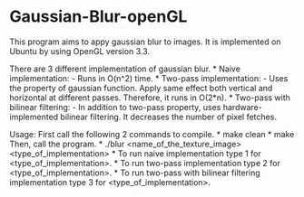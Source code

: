 # Gaussian-Blur-openGL

This program aims to appy gaussian blur to images. It is implemented on Ubuntu by using OpenGL version 3.3.

There are 3 different implementation of gaussian blur.
    * Naive implementation: 
        - Runs in O(n^2) time. 
    * Two-pass implementation:
        - Uses the property of gaussian function. Apply same effect both vertical and horizontal at different passes. Therefore, it runs in O(2*n).
    * Two-pass with bilinear filtering:
        - In addition to two-pass property, uses hardware-implemented bilinear filtering. It decreases the number of pixel fetches.

Usage:
    First call the following 2 commands to compile.
    * make clean
    * make
    Then, call the program.
    * ./blur <name_of_the_texture_image> <type_of_implementation>
    * To run naive implementation type 1 for <type_of_implementation>.
    * To run two-pass implementation type 2 for <type_of_implementation>.
    * To run two-pass with bilinear filtering implementation type 3 for <type_of_implementation>.